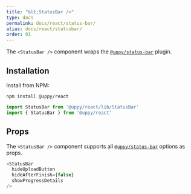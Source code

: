```yaml
---
title: "&lt;StatusBar />"
type: docs
permalink: docs/react/status-bar/
alias: docs/react/statusbar/
order: 91
---
```


The `<StatusBar />` component wraps the [`@uppy/status-bar`][] plugin.

## Installation

Install from NPM:

```shell
npm install @uppy/react
```

```js
import StatusBar from '@uppy/react/lib/StatusBar'
import { StatusBar } from '@uppy/react'
```

## Props

The `<StatusBar />` component supports all [`@uppy/status-bar`][] options as props.

```js
<StatusBar
  hideUploadButton
  hideAfterFinish={false}
  showProgressDetails
/>
```

[`@uppy/status-bar`]: /docs/status-bar/
